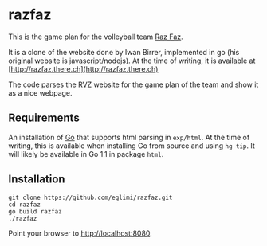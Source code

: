 # razfaz

This is the game plan for the volleyball team [Raz Faz](http://tvwollishofen.ch/volley/teams). 

It is a clone of the website done by Iwan Birrer, implemented in go (his original website is javascript/nodejs). At the time of writing, it is available at [http://razfaz.there.ch](http://razfaz.there.ch)

The code parses the [RVZ](http://r-v-z.ch) website for the game plan of the team and show it as a nice webpage.

## Requirements

An installation of [Go](http://golang.org) that supports html parsing in `exp/html`. At the time of writing, this is available when installing Go from source and using `hg tip`. It will likely be available in Go 1.1 in package `html`.


## Installation

    git clone https://github.com/eglimi/razfaz.git
    cd razfaz
    go build razfaz
    ./razfaz

Point your browser to [http://localhost:8080](http://localhost:8080).
